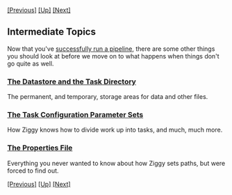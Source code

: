 <!-- -*-visual-line-*- -->

[[Previous]](change-param-values.md)
[[Up]](user-manual.md)
[[Next]](datastore-task-dir.md)

## Intermediate Topics

Now that you've [successfully run a pipeline](start-pipeline.md), there are some other things you should look at before we move on to what happens when things don't go quite as well.

### [The Datastore and the Task Directory](datastore-task-dir.md)

The permanent, and temporary, storage areas for data and other files.

### [The Task Configuration Parameter Sets](task-configuration.md)

How Ziggy knows how to divide work up into tasks, and much, much more. 

### [The Properties File](properties.md)

Everything you never wanted to know about how Ziggy sets paths, but were forced to find out.

[[Previous]](change-param-values.md)
[[Up]](user-manual.md)
[[Next]](datastore-task-dir.md)

